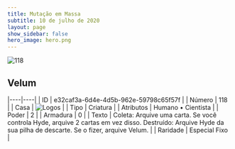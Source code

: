 ```yaml
---
title: Mutação em Massa
subtitle: 10 de julho de 2020
layout: page
show_sidebar: false
hero_image: hero.png
---
```


![118](https://cdn.keyforgegame.com/media/card_front/pt/479_118_8FRCWPWQ4V4C_pt.png)

## Velum

|----|----|
| ID | e32caf3a-6d4e-4d5b-962e-59798c65f57f |
| Número | 118 |
| Casa | ![Logos](https://archonarcana.com/images/thumb/c/ce/Logos.png/22px-Logos.png "Logos") |
| Tipo | Criatura |
| Atributos | Humano • Cientista |
| Poder | 2 |
| Armadura | 0 |
| Texto | Coleta: Arquive uma carta. Se você controla Hyde, arquive 2 cartas em vez disso.  Destruído: Arquive Hyde da sua pilha de descarte. Se o fizer, arquive Velum. |
| Raridade | Especial Fixo |

